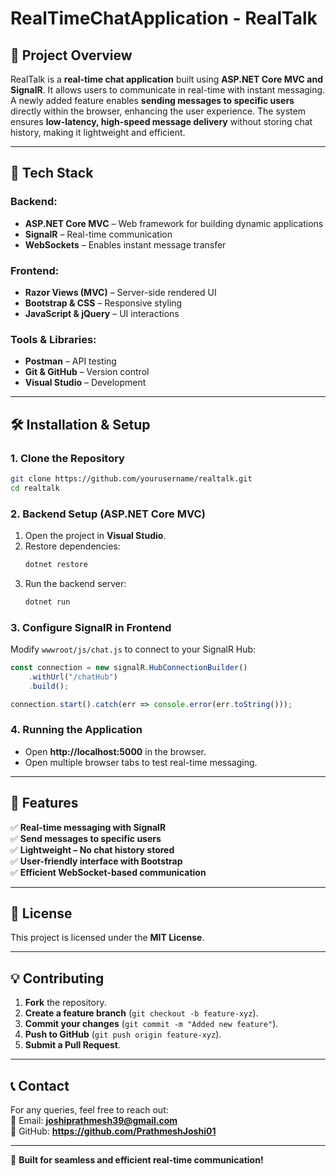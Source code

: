 # RealTimeChatApplication - RealTalk

## 📌 Project Overview
RealTalk is a **real-time chat application** built using **ASP.NET Core MVC and SignalR**. It allows users to communicate in real-time with instant messaging. A newly added feature enables **sending messages to specific users** directly within the browser, enhancing the user experience. The system ensures **low-latency, high-speed message delivery** without storing chat history, making it lightweight and efficient.

---

## 🚀 Tech Stack

### **Backend:**
- **ASP.NET Core MVC** – Web framework for building dynamic applications
- **SignalR** – Real-time communication
- **WebSockets** – Enables instant message transfer

### **Frontend:**
- **Razor Views (MVC)** – Server-side rendered UI
- **Bootstrap & CSS** – Responsive styling
- **JavaScript & jQuery** – UI interactions

### **Tools & Libraries:**
- **Postman** – API testing
- **Git & GitHub** – Version control
- **Visual Studio** – Development

---

## 🛠️ Installation & Setup

### **1. Clone the Repository**
```sh
git clone https://github.com/yourusername/realtalk.git
cd realtalk
```

### **2. Backend Setup** (ASP.NET Core MVC)
1. Open the project in **Visual Studio**.
2. Restore dependencies:
   ```sh
   dotnet restore
   ```
3. Run the backend server:
   ```sh
   dotnet run
   ```

### **3. Configure SignalR in Frontend**
Modify `wwwroot/js/chat.js` to connect to your SignalR Hub:
```js
const connection = new signalR.HubConnectionBuilder()
    .withUrl("/chatHub")
    .build();

connection.start().catch(err => console.error(err.toString()));
```

### **4. Running the Application**
- Open **http://localhost:5000** in the browser.
- Open multiple browser tabs to test real-time messaging.

---

## 📌 Features
✅ **Real-time messaging with SignalR**  
✅ **Send messages to specific users**  
✅ **Lightweight – No chat history stored**  
✅ **User-friendly interface with Bootstrap**  
✅ **Efficient WebSocket-based communication**  

---

## 📄 License
This project is licensed under the **MIT License**.

---

## 💡 Contributing
1. **Fork** the repository.
2. **Create a feature branch** (`git checkout -b feature-xyz`).
3. **Commit your changes** (`git commit -m "Added new feature"`).
4. **Push to GitHub** (`git push origin feature-xyz`).
5. **Submit a Pull Request**.

---

## 📞 Contact
For any queries, feel free to reach out:  
📧 Email: **joshiprathmesh39@gmail.com**  
🔗 GitHub: **https://github.com/PrathmeshJoshi01**  

---

🚀 **Built for seamless and efficient real-time communication!**

